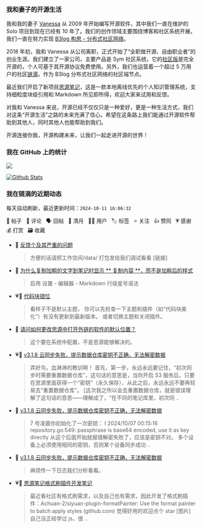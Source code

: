 ### 我和妻子的开源生活

我和我的妻子 [Vanessa](https://github.com/Vanessa219) 从 2009 年开始编写开源软件，其中我们一直在维护的 Solo 项目到现在已经有 10 年了。我们的创作领域主要围绕博客和社区系统开展，我们一直在努力实现 [B3log 构思 - 分布式社区网络](https://ld246.com/article/1546941897596)。

2018 年初，我和 Vanessa 从公司离职，正式开始了“全职做开源、自由职业者”的创业生涯。我们建立了一家公司，主要产品是 Sym 社区系统，它的[社区版](https://github.com/88250/symphony)是完全开源的，个人可基于其开源协议免费使用。另外，我们也运营着一个超过 5 万用户的社区[链滴](https://ld246.com)，作为 B3log 分布式社区网络的社区端节点。

最近我们开启了新项目[思源笔记](https://github.com/siyuan-note/siyuan)，这是一款本地离线优先的个人知识管理系统，支持细粒度块级引用和 Markdown 所见即所得，欢迎大家来试用和反馈。

对我和 Vanessa 来说，开源已经不仅仅只是一种爱好，更是一种生活方式，我们对这条“开源生活”之路的未来充满了信心。希望在这条路上我们能通过开源软件帮助到其他人，同时其他人也能帮助到我们。

开源连接你我，开源构建未来，让我们一起走进开源的世界！

### 我在 GitHub 上的统计

<a title="Hits" target="_blank" href="https://github.com/88250/88250"><img src="https://hits.b3log.org/88250/88250.svg"></a>

[![Github Stats](https://github-readme-stats.vercel.app/api?username=88250&theme=tokyonight&show_icons=true)](https://github.com/88250)

<!--events start -->

### 我在链滴的近期动态

每天自动刷新，最近更新时间：`2024-10-11 16:06:32`

📝 帖子 &nbsp; 💬 评论 &nbsp; 🗣 回帖 &nbsp; 🌙 清月 &nbsp; 👨‍💻 用户 &nbsp; 🏷️ 标签 &nbsp; ⭐️ 关注 &nbsp; 👍 赞同 &nbsp; 💗 感谢 &nbsp; 💰 打赏 &nbsp; 🗃 收藏

* 💬 [反馈个及其严重的问题](https://ld246.com/article/1728632751259/comment/1728633415357#comments)

  > 方便的话请把工作空间/data/ 打包发给我们调试看看 [链接]
* 💬 [为什么复制加粗的文字到笔记时显示 ** 复制内容 **，而不是加粗后的样式](https://ld246.com/article/1728629920156/comment/1728630091969#comments)

  > 启用 设置 - 编辑器 - Markdown 行级星号语法
* 💗💬 [代码块错位](https://ld246.com/article/1728613481066/comment/1728618543109#comments)

  > 看样子不是默认主题， 你可以先检查一下主题和插件（如“代码块美化”）有没有更新到最新版本。 或者切换主题和关闭插件。
* 💬 [请问如何更改思源中打开外链的软件的默认位置？](https://ld246.com/article/1728552763370/comment/1728617146616#comments)

  > 这个要在系统中配置，不是思源能够解决的。
* 💗💬 [v3.1.8 云同步失败，提示数据仓库密钥不正确，无法解密数据](https://ld246.com/article/1728056773643/comment/1728581826956#comments)

  > 弄好鸟，血淋淋的教训啊！ 首先，第一步，永远永远要记住，“初次同步时需要重置数据仓库”，这句话的意思是，当你开启 S3 服务后，只要在思源里面获得一个“密钥”（永久保存），从此之后，永远永远不要再轻易去“重置数据仓库”。 [这次我之所以会去重置数据仓库，就是错误理解了这句话的意思——理解成了，“在不同的笔记库里，初次同 ..
* 💬 [v3.1.8 云同步失败，提示数据仓库密钥不正确，无法解密数据](https://ld246.com/article/1728056773643/comment/1728576087603#comments)

  > 7 号凌晨你初始化了一次密钥： I 2024/10/07 00:15:16 repository.go:549: passphrase is base64 encoded, use it as key directly 从这个后面开始就报错解密失败了，应该是密钥不对。 多个设备上必须使用相同的密钥，否则某个设备同步成功 ..
* 💬 [v3.1.8 云同步失败，提示数据仓库密钥不正确，无法解密数据](https://ld246.com/article/1728056773643/comment/1728569432044#comments)

  > 麻烦传一下日志我们分析看看。
* 💗📝 [思源笔记格式刷插件开发笔记](https://ld246.com/article/1728550902669)

  > 最近看社区有格式刷需求，以及自己也有需求，因此开发了格式刷插件：Achuan-2/siyuan-plugin-formatPainter: Use the format painter to batch apply styles (github.com) 觉得好用的欢迎点个 star [图片] 自己没正经学过 js，很 ..


<!--events end -->
